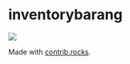 # inventorybarang

<a href="https://github.com/zhiif/tokokomputerseiba/graphs/contributors">
  <img src="https://contrib.rocks/image?repo=zhiif/tokokomputerseiba" />
</a>

Made with [contrib.rocks](https://contrib.rocks).
